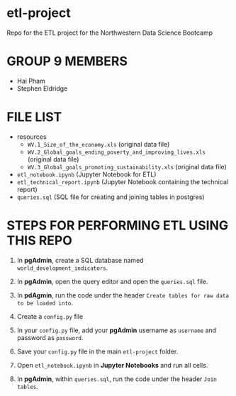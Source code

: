 # **etl-project**
Repo for the ETL project for the Northwestern Data Science Bootcamp

# GROUP 9 MEMBERS

* Hai Pham
* Stephen Eldridge

# FILE LIST

* resources
    * `WV.1_Size_of_the_economy.xls` (original data file)
    * `WV.2_Global_goals_ending_poverty_and_improving_lives.xls` (original data file)
    * `WV.3_Global_goals_promoting_sustainability.xls` (original data file)
* `etl_notebook.ipynb` (Jupyter Notebook for ETL)
* `etl_technical_report.ipynb` (Jupyter Notebook containing the technical report)
* `queries.sql` (SQL file for creating and joining tables in postgres)

# STEPS FOR PERFORMING ETL USING THIS REPO

1. In **pgAdmin**, create a SQL database named `world_development_indicators`.

1. In **pgAdmin**, open the query editor and open the `queries.sql` file.

1. In **pdAgmin**, run the code under the header `Create tables for raw data to be loaded into`.

1. Create a `config.py` file

1. In your `config.py` file, add your **pgAdmin** username as `username` and password as `password`.

1. Save your `config.py` file in the main `etl-project` folder.

1. Open `etl_notebook.ipynb` in **Jupyter Notebooks** and run all cells.

1. In **pgAdmin**, within `queries.sql`, run the code under the header `Join tables`.